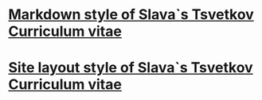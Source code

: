 # [Markdown style of Slava`s Tsvetkov Curriculum vitae](https://tsvetkoffff.github.io/rsschool-cv/cv)

# [Site layout style of Slava`s Tsvetkov Curriculum vitae](https://tsvetkoffff.github.io/rsschool-cv)
